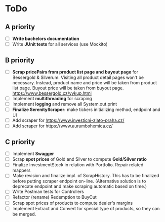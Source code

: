 # ToDo

## A priority
- [ ] <b>Write bachelors documentation</b>
- [ ] Write <b>JUnit tests</b> for all services (use Mockito)

## B priority
- [ ] <b>Scrap pricePairs from product list page and buyout page</b>
  for Bessergold & Silverum. Visiting all product detail pages won't be necessary.
  Instead, product name and price will be taken from product list page. Buyout
  price will be taken from buyout page. https://www.bessergold.cz/vykup.html
- [ ] Implement <b>multithreading</b> for scraping
- [ ] Implement <b>logging</b> and remove all System.out.print
- [ ] <b>Finalize SerenityScraper:</b> make tickers initializing method, endpoint and UI
- [ ] Add scraper for https://www.investicni-zlato-praha.cz/
- [ ] Add scraper for https://www.aurumbohemica.cz/

## C priority
- [ ] Implement <b>Swagger</b>
- [ ] Scrap <b>spot prices</b> of Gold and Silver to compute <b>Gold/Silver ratio</b>
- [ ] Finalize InvestmentStock in relation with Portfolio. Repair related mappers
- [ ] Make revision and finalize impl. of ScrapHistory. This has to be finalized
    before putting scraper endpoint on-line. (Alternative solution is to deprecate
    endpoint and make scraping automatic based on time.)
- [ ] Write Postman tests for Controllers
- [ ] Refactor (rename) Redemption to BuyOut
- [ ] Scrap spot prices of products to compute dealer's margins
- [ ] Implement Extract and Convert for special type of products, so they can be merged.  
